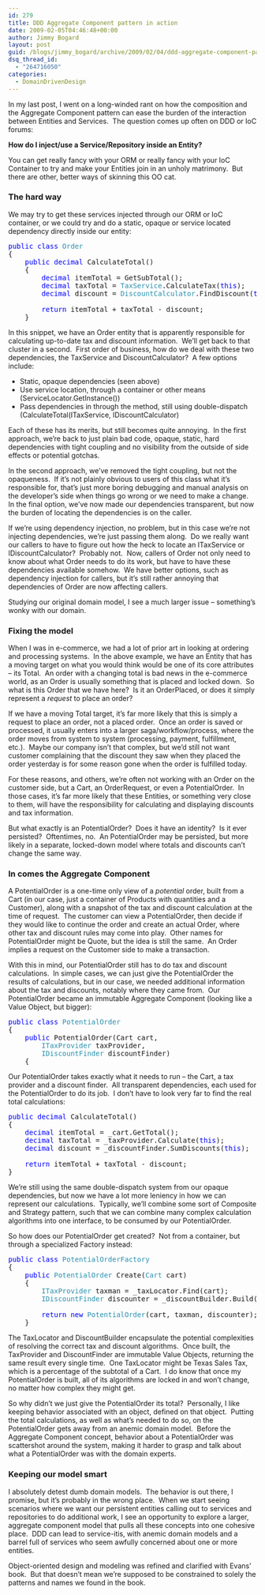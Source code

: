 ```yaml
---
id: 279
title: DDD Aggregate Component pattern in action
date: 2009-02-05T04:46:48+00:00
author: Jimmy Bogard
layout: post
guid: /blogs/jimmy_bogard/archive/2009/02/04/ddd-aggregate-component-pattern-in-action.aspx
dsq_thread_id:
  - "264716050"
categories:
  - DomainDrivenDesign
---
```

In my last post, I went on a long-winded rant on how the composition and the Aggregate Component pattern can ease the burden of the interaction between Entities and Services.&#160; The question comes up often on DDD or IoC forums:

**How do I inject/use a Service/Repository inside an Entity?**

You can get really fancy with your ORM or really fancy with your IoC Container to try and make your Entities join in an unholy matrimony.&#160; But there are other, better ways of skinning this OO cat.

### 

### The hard way

We may try to get these services injected through our ORM or IoC container, or we could try and do a static, opaque or service located dependency directly inside our entity:

<pre><span style="color: blue">public class </span><span style="color: #2b91af">Order
</span>{
    <span style="color: blue">public decimal </span>CalculateTotal()
    {
        <span style="color: blue">decimal </span>itemTotal = GetSubTotal();
        <span style="color: blue">decimal </span>taxTotal = <span style="color: #2b91af">TaxService</span>.CalculateTax(<span style="color: blue">this</span>);
        <span style="color: blue">decimal </span>discount = <span style="color: #2b91af">DiscountCalculator</span>.FindDiscount(<span style="color: blue">this</span>);

        <span style="color: blue">return </span>itemTotal + taxTotal - discount;
    }</pre>

[](http://11011.net/software/vspaste)

In this snippet, we have an Order entity that is apparently responsible for calculating up-to-date tax and discount information.&#160; We’ll get back to that cluster in a second.&#160; First order of business, how do we deal with these two dependencies, the TaxService and DiscountCalculator?&#160; A few options include:

  * Static, opaque dependencies (seen above)
  * Use service location, through a container or other means (ServiceLocator.GetInstance<ITaxService>())
  * Pass dependencies in through the method, still using double-dispatch (CalculateTotal(ITaxService, IDiscountCalculator)

Each of these has its merits, but still becomes quite annoying.&#160; In the first approach, we’re back to just plain bad code, opaque, static, hard dependencies with tight coupling and no visibility from the outside of side effects or potential gotchas.

In the second approach, we’ve removed the tight coupling, but not the opaqueness.&#160; If it’s not plainly obvious to users of this class what it’s responsible for, that’s just more boring debugging and manual analysis on the developer’s side when things go wrong or we need to make a change.&#160; In the final option, we’ve now made our dependencies transparent, but now the burden of locating the dependencies is on the caller.

If we’re using dependency injection, no problem, but in this case we’re not injecting dependencies, we’re just passing them along.&#160; Do we really want our callers to have to figure out how the heck to locate an ITaxService or IDiscountCalculator?&#160; Probably not.&#160; Now, callers of Order not only need to know about what Order needs to do its work, but have to have these dependencies available somehow.&#160; We have better options, such as dependency injection for callers, but it’s still rather annoying that dependencies of Order are now affecting callers.

Studying our original domain model, I see a much larger issue – something’s wonky with our domain.

### Fixing the model

When I was in e-commerce, we had a lot of prior art in looking at ordering and processing systems.&#160; In the above example, we have an Entity that has a moving target on what you would think would be one of its core attributes – its Total.&#160; An order with a changing total is bad news in the e-commerce world, as an Order is usually something that is placed and locked down.&#160; So what is this Order that we have here?&#160; Is it an OrderPlaced, or does it simply represent a _request_ to place an order?

If we have a moving Total target, it’s far more likely that this is simply a request to place an order, not a placed order.&#160; Once an order is saved or processed, it usually enters into a larger saga/workflow/process, where the order moves from system to system (processing, payment, fulfillment, etc.).&#160; Maybe our company isn’t that complex, but we’d still not want customer complaining that the discount they saw when they placed the order yesterday is for some reason gone when the order is fulfilled today.

For these reasons, and others, we’re often not working with an Order on the customer side, but a Cart, an OrderRequest, or even a PotentialOrder.&#160; In those cases, it’s far more likely that these Entities, or something very close to them, will have the responsibility for calculating and displaying discounts and tax information.

But what exactly is an PotentialOrder?&#160; Does it have an identity?&#160; Is it ever persisted?&#160; Oftentimes, no.&#160; An PotentialOrder may be persisted, but more likely in a separate, locked-down model where totals and discounts can’t change the same way.

### In comes the Aggregate Component

A PotentialOrder is a one-time only view of a _potential_ order, built from a Cart (in our case, just a container of Products with quantities and a Customer), along with a snapshot of the tax and discount calculation at the time of request.&#160; The customer can view a PotentialOrder, then decide if they would like to continue the order and create an actual Order, where other tax and discount rules may come into play.&#160; Other names for PotentialOrder might be Quote, but the idea is still the same.&#160; An Order implies a request on the Customer side to make a transaction.

With this in mind, our PotentialOrder still has to do tax and discount calculations.&#160; In simple cases, we can just give the PotentialOrder the results of calculations, but in our case, we needed additional information about the tax and discounts, notably where they came from.&#160; Our PotentialOrder became an immutable Aggregate Component (looking like a Value Object, but bigger):

<pre><span style="color: blue">public class </span><span style="color: #2b91af">PotentialOrder
</span>{
    <span style="color: blue">public </span>PotentialOrder(Cart cart,
        <span style="color: #2b91af">ITaxProvider </span>taxProvider,
        <span style="color: #2b91af">IDiscountFinder </span>discountFinder)
    {</pre>

[](http://11011.net/software/vspaste)

Our PotentialOrder takes exactly what it needs to run – the Cart, a tax provider and a discount finder.&#160; All transparent dependencies, each used for the PotentialOrder to do its job.&#160; I don’t have to look very far to find the real total calculations:

<pre><span style="color: blue">public decimal </span>CalculateTotal()
{
    <span style="color: blue">decimal </span>itemTotal = _cart.GetTotal();
    <span style="color: blue">decimal </span>taxTotal = _taxProvider.Calculate(<span style="color: blue">this</span>);
    <span style="color: blue">decimal </span>discount = _discountFinder.SumDiscounts(<span style="color: blue">this</span>);

    <span style="color: blue">return </span>itemTotal + taxTotal - discount;
}</pre>

[](http://11011.net/software/vspaste)

We’re still using the same double-dispatch system from our opaque dependencies, but now we have a lot more leniency in how we can represent our calculations.&#160; Typically, we’ll combine some sort of Composite and Strategy pattern, such that we can combine many complex calculation algorithms into one interface, to be consumed by our PotentialOrder.

So how does our PotentialOrder get created?&#160; Not from a container, but through a specialized Factory instead:

<pre><span style="color: blue">public class </span><span style="color: #2b91af">PotentialOrderFactory
</span>{
    <span style="color: blue">public </span><span style="color: #2b91af">PotentialOrder </span>Create(<span style="color: #2b91af">Cart </span>cart)
    {
        <span style="color: #2b91af">ITaxProvider </span>taxman = _taxLocator.Find(cart);
        <span style="color: #2b91af">IDiscountFinder </span>discounter = _discountBuilder.Build(cart);

        <span style="color: blue">return new </span><span style="color: #2b91af">PotentialOrder</span>(cart, taxman, discounter);
    }</pre>

[](http://11011.net/software/vspaste)

The TaxLocator and DiscountBuilder encapsulate the potential complexities of resolving the correct tax and discount algorithms.&#160; Once built, the TaxProvider and DiscountFinder are immutable Value Objects, returning the same result every single time.&#160; One TaxLocator might be Texas Sales Tax, which is a percentage of the subtotal of a Cart.&#160; I do know that once my PotentialOrder is built, all of its algorithms are locked in and won’t change, no matter how complex they might get.

So why didn’t we just give the PotentialOrder its total?&#160; Personally, I like keeping behavior associated with an object, defined on that object.&#160; Putting the total calculations, as well as what’s needed to do so, on the PotentialOrder gets away from an anemic domain model.&#160; Before the Aggregate Component concept, behavior about a PotentialOrder was scattershot around the system, making it harder to grasp and talk about what a PotentialOrder was with the domain experts.

### 

### Keeping our model smart

I absolutely detest dumb domain models.&#160; The behavior is out there, I promise, but it’s probably in the wrong place.&#160; When we start seeing scenarios where we want our persistent entities calling out to services and repositories to do additional work, I see an opportunity to explore a larger, aggregate component model that pulls all these concepts into one cohesive place.&#160; DDD can lead to service-itis, with anemic domain models and a barrel full of services who seem awfully concerned about one or more entities.

Object-oriented design and modeling was refined and clarified with Evans’ book.&#160; But that doesn’t mean we’re supposed to be constrained to solely the patterns and names we found in the book.